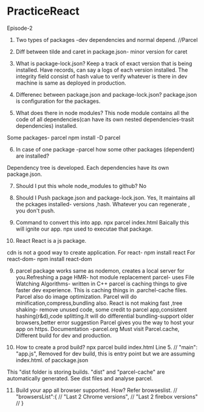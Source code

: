 # PracticeReact

Episode-2
1. Two types of packages -dev dependencies and normal depend.
//Parcel 
2. Diff between tilde and caret in package.json- minor version for caret
3. What is package-lock.json?
Keep a track of exact version that is being installed. Have records, can say a logs of each version installed.
The integrity field consist of hash value to verify whatever is there in dev machine is same as deployed in production.
4. Differenec between package.json and package-lock.json?
package.json is configuration for the packages.


5. What does there in node modules?
This node module contains all the code of all dependencies(can have its own nested dependencies-trasit dependencies)  installed.

Some packages- parcel
npm install -D parcel

6. In case of one package -parcel how some other packages (dependent) are installed?

Dependency tree is developed. Each dependencies have its own package.json.

7. Should I put this whole node_modules to github?
No

8. Should I Push package.json and package-lock.json.
Yes, It maintains all the pckages installed- versions ,hash.
Whatever you can regenerate , you don't push.



7. Command to convert this into app. 
npx parcel index.html Baically this will ignite our app.
npx used to executae that package.

8. React
React is a js package.

cdn is not a good way to create application.
For react-
npm install react 
For react-dom-
npm install react-dom


9. parcel package works same as nodemon, creates a local server for you.Refreshing a page
HMR- hot module replacement
parcel- uses File Watching Algorithms- written in C++
parcel is caching things to give faster dev experience.
This is caching things in .parchel-cache files.
Parcel also do image optimization.
Parcel will do minification,compress,bundling also.
React is not making fast ,tree shaking- remove unused code, some credit to parcel app,consistent hashing(r&d),code splitting.It will do differential bundling-support older browsers,better error suggestion
Parcel gives you the way to host your app on https.
Documentation -parcel.org Must visit
Parcel.cache, Different build for dev and production.


10. How to create a prod build?
npx parcel build  index.html
Line 5. // "main": "app.js", Removed for dev build, this is entry point but we are assuming index.html. of pacckage.json

This "dist folder is storing builds.
"dist" and "parcel-cache" are automatically generated.
See dist files and analyse parcel.

11. Build your app all browser supported. How?
Refer browseslist.
// "browsersList":{
//   "Last 2 Chrome versions",
//   "Last 2 firebox versions"
// }


